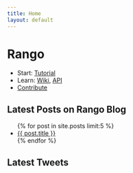 ```yaml
---
title: Home
layout: default
---
```


Rango
=====

* Start: [Tutorial](http://wiki.github.com/botanicus/rango/tutorial)
* Learn: [Wiki](http://botanicus.github.com/rango/faq.html), [API](http://rdoc.info/projects/botanicus/rango)
* [Contribute](http://github.com/botanicus/rango)

Latest Posts on Rango Blog
--------------------------
<ul>
  {% for post in site.posts limit:5 %}
    <li><a href="/rango{{ post.url }}">{{ post.title }}</a></li>
  {% endfor %}
</ul>

Latest Tweets
-------------
<div id="tweets"></div>
